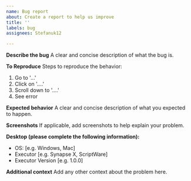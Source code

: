 ```yaml
---
name: Bug report
about: Create a report to help us improve
title: ''
labels: bug
assignees: Stefanuk12

---
```


**Describe the bug**
A clear and concise description of what the bug is.

**To Reproduce**
Steps to reproduce the behavior:
1. Go to '...'
2. Click on '....'
3. Scroll down to '....'
4. See error

**Expected behavior**
A clear and concise description of what you expected to happen.

**Screenshots**
If applicable, add screenshots to help explain your problem.

**Desktop (please complete the following information):**
 - OS: [e.g. Windows, Mac]
 - Executor [e.g. Synapse X, ScriptWare]
 - Executor Version [e.g. 1.0.0]

**Additional context**
Add any other context about the problem here.
